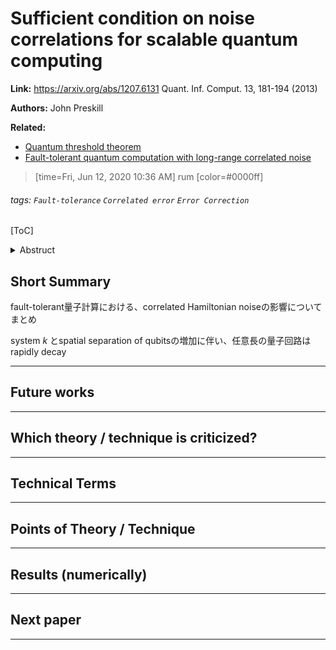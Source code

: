 # Sufficient condition on noise correlations for scalable quantum computing

**Link:**
https://arxiv.org/abs/1207.6131
Quant. Inf. Comput. 13, 181-194 (2013)

**Authors:**
John Preskill

**Related:** 
- [Quantum threshold theorem](https://github.com/rum-yasuhiro/papers/blob/main/Quantum%20threshold%20theorem.md#quantum-threshold-theorem)
- [Fault-tolerant quantum computation with long-range correlated noise](https://github.com/rum-yasuhiro/papers/blob/main/Fault-tolerant%20quantum%20computation%20with%20long-range%20correlated%20noise.md#fault-tolerant-quantum-computation-with-long-range-correlated-noise)

> [time=Fri, Jun 12, 2020 10:36 AM]
> rum
> [color=#0000ff]

###### tags: `Fault-tolerance` `Correlated error` `Error Correction`


[ToC]



<details><summary>Abstruct</summary><div>
I study the effectiveness of fault-tolerant quantum computation against correlated Hamiltonian noise, and derive a sufficient condition for scalability. Arbitrarily long quantum computations can be executed reliably provided that noise terms acting collectively on k system qubits are sufficiently weak, and decay sufficiently rapidly with increasing k and with increasing spatial separation of the qubits.
</div></details>



##  Short Summary
fault-tolerant量子計算における、correlated Hamiltonian noiseの影響についてまとめ

system $k$ とspatial separation of qubitsの増加に伴い、任意長の量子回路はrapidly decay

<!-- Refs -->


---

## Future works


<!-- Refs -->

---

## Which theory / technique is criticized?


<!-- Refs -->

---


## Technical Terms


<!-- Refs -->


---

## Points of Theory / Technique


<!-- Refs -->


---

## Results (numerically)


<!-- Refs -->


---


## Next paper


<!-- Refs -->


---
